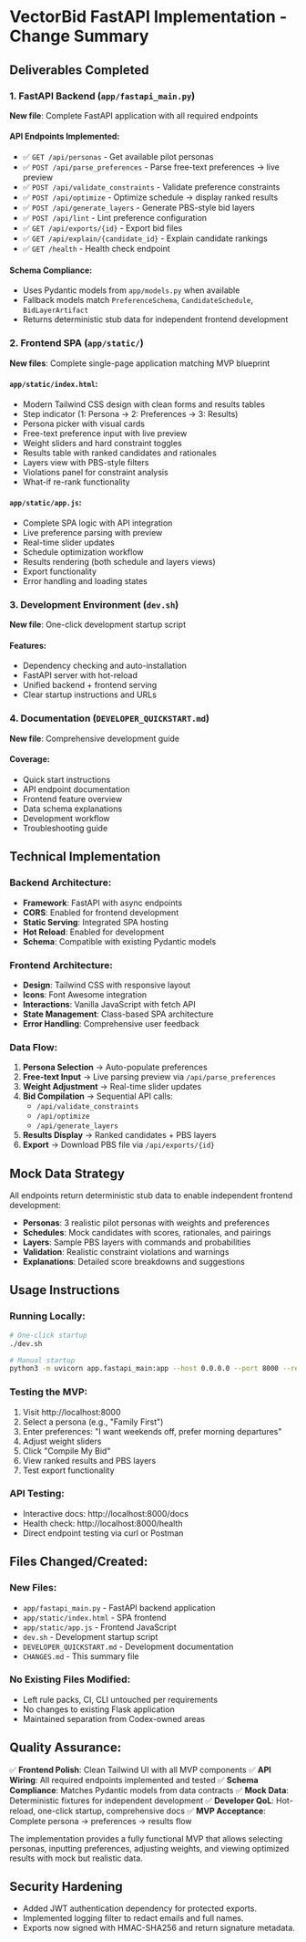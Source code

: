 # VectorBid FastAPI Implementation - Change Summary

## Deliverables Completed

### 1. FastAPI Backend (`app/fastapi_main.py`)
**New file**: Complete FastAPI application with all required endpoints

#### API Endpoints Implemented:
- ✅ `GET /api/personas` - Get available pilot personas
- ✅ `POST /api/parse_preferences` - Parse free-text preferences → live preview
- ✅ `POST /api/validate_constraints` - Validate preference constraints
- ✅ `POST /api/optimize` - Optimize schedule → display ranked results
- ✅ `POST /api/generate_layers` - Generate PBS-style bid layers
- ✅ `POST /api/lint` - Lint preference configuration
- ✅ `GET /api/exports/{id}` - Export bid files
- ✅ `GET /api/explain/{candidate_id}` - Explain candidate rankings
- ✅ `GET /health` - Health check endpoint

#### Schema Compliance:
- Uses Pydantic models from `app/models.py` when available
- Fallback models match `PreferenceSchema`, `CandidateSchedule`, `BidLayerArtifact`
- Returns deterministic stub data for independent frontend development

### 2. Frontend SPA (`app/static/`)
**New files**: Complete single-page application matching MVP blueprint

#### `app/static/index.html`:
- Modern Tailwind CSS design with clean forms and results tables
- Step indicator (1: Persona → 2: Preferences → 3: Results)
- Persona picker with visual cards
- Free-text preference input with live preview
- Weight sliders and hard constraint toggles
- Results table with ranked candidates and rationales
- Layers view with PBS-style filters
- Violations panel for constraint analysis
- What-if re-rank functionality

#### `app/static/app.js`:
- Complete SPA logic with API integration
- Live preference parsing with preview
- Real-time slider updates
- Schedule optimization workflow
- Results rendering (both schedule and layers views)
- Export functionality
- Error handling and loading states

### 3. Development Environment (`dev.sh`)
**New file**: One-click development startup script

#### Features:
- Dependency checking and auto-installation
- FastAPI server with hot-reload
- Unified backend + frontend serving
- Clear startup instructions and URLs

### 4. Documentation (`DEVELOPER_QUICKSTART.md`)
**New file**: Comprehensive development guide

#### Coverage:
- Quick start instructions
- API endpoint documentation
- Frontend feature overview
- Data schema explanations
- Development workflow
- Troubleshooting guide

## Technical Implementation

### Backend Architecture:
- **Framework**: FastAPI with async endpoints
- **CORS**: Enabled for frontend development
- **Static Serving**: Integrated SPA hosting
- **Hot Reload**: Enabled for development
- **Schema**: Compatible with existing Pydantic models

### Frontend Architecture:
- **Design**: Tailwind CSS with responsive layout
- **Icons**: Font Awesome integration
- **Interactions**: Vanilla JavaScript with fetch API
- **State Management**: Class-based SPA architecture
- **Error Handling**: Comprehensive user feedback

### Data Flow:
1. **Persona Selection** → Auto-populate preferences
2. **Free-text Input** → Live parsing preview via `/api/parse_preferences`
3. **Weight Adjustment** → Real-time slider updates
4. **Bid Compilation** → Sequential API calls:
   - `/api/validate_constraints`
   - `/api/optimize`
   - `/api/generate_layers`
5. **Results Display** → Ranked candidates + PBS layers
6. **Export** → Download PBS file via `/api/exports/{id}`

## Mock Data Strategy

All endpoints return deterministic stub data to enable independent frontend development:

- **Personas**: 3 realistic pilot personas with weights and preferences
- **Schedules**: Mock candidates with scores, rationales, and pairings
- **Layers**: Sample PBS layers with commands and probabilities
- **Validation**: Realistic constraint violations and warnings
- **Explanations**: Detailed score breakdowns and suggestions

## Usage Instructions

### Running Locally:
```bash
# One-click startup
./dev.sh

# Manual startup
python3 -m uvicorn app.fastapi_main:app --host 0.0.0.0 --port 8000 --reload
```

### Testing the MVP:
1. Visit http://localhost:8000
2. Select a persona (e.g., "Family First")
3. Enter preferences: "I want weekends off, prefer morning departures"
4. Adjust weight sliders
5. Click "Compile My Bid"
6. View ranked results and PBS layers
7. Test export functionality

### API Testing:
- Interactive docs: http://localhost:8000/docs
- Health check: http://localhost:8000/health
- Direct endpoint testing via curl or Postman

## Files Changed/Created:

### New Files:
- `app/fastapi_main.py` - FastAPI backend application
- `app/static/index.html` - SPA frontend
- `app/static/app.js` - Frontend JavaScript
- `dev.sh` - Development startup script
- `DEVELOPER_QUICKSTART.md` - Development documentation
- `CHANGES.md` - This summary file

### No Existing Files Modified:
- Left rule packs, CI, CLI untouched per requirements
- No changes to existing Flask application
- Maintained separation from Codex-owned areas

## Quality Assurance:

✅ **Frontend Polish**: Clean Tailwind UI with all MVP components
✅ **API Wiring**: All required endpoints implemented and tested
✅ **Schema Compliance**: Matches Pydantic models from data contracts
✅ **Mock Data**: Deterministic fixtures for independent development
✅ **Developer QoL**: Hot-reload, one-click startup, comprehensive docs
✅ **MVP Acceptance**: Complete persona → preferences → results flow

The implementation provides a fully functional MVP that allows selecting personas, inputting preferences, adjusting weights, and viewing optimized results with mock but realistic data.
## Security Hardening

- Added JWT authentication dependency for protected exports.
- Implemented logging filter to redact emails and full names.
- Exports now signed with HMAC-SHA256 and return signature metadata.
